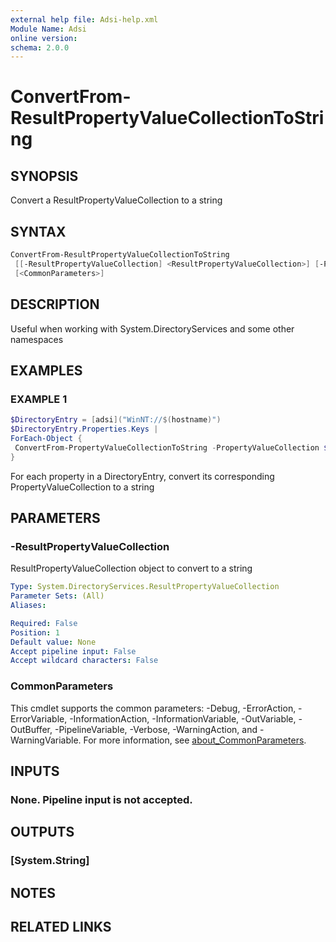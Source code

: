 ```yaml
---
external help file: Adsi-help.xml
Module Name: Adsi
online version:
schema: 2.0.0
---
```


# ConvertFrom-ResultPropertyValueCollectionToString

## SYNOPSIS
Convert a ResultPropertyValueCollection to a string

## SYNTAX

```powershell
ConvertFrom-ResultPropertyValueCollectionToString
 [[-ResultPropertyValueCollection] <ResultPropertyValueCollection>] [-ProgressAction <ActionPreference>]
 [<CommonParameters>]
```

## DESCRIPTION
Useful when working with System.DirectoryServices and some other namespaces

## EXAMPLES

### EXAMPLE 1
```powershell
$DirectoryEntry = [adsi]("WinNT://$(hostname)")
$DirectoryEntry.Properties.Keys |
ForEach-Object {
 ConvertFrom-PropertyValueCollectionToString -PropertyValueCollection $DirectoryEntry.Properties[$_]
}
```

For each property in a DirectoryEntry, convert its corresponding PropertyValueCollection to a string

## PARAMETERS

### -ResultPropertyValueCollection
ResultPropertyValueCollection object to convert to a string

```yaml
Type: System.DirectoryServices.ResultPropertyValueCollection
Parameter Sets: (All)
Aliases:

Required: False
Position: 1
Default value: None
Accept pipeline input: False
Accept wildcard characters: False
```

### CommonParameters
This cmdlet supports the common parameters: -Debug, -ErrorAction, -ErrorVariable, -InformationAction, -InformationVariable, -OutVariable, -OutBuffer, -PipelineVariable, -Verbose, -WarningAction, and -WarningVariable. For more information, see [about_CommonParameters](http://go.microsoft.com/fwlink/?LinkID=113216).

## INPUTS

### None. Pipeline input is not accepted.
## OUTPUTS

### [System.String]
## NOTES

## RELATED LINKS

